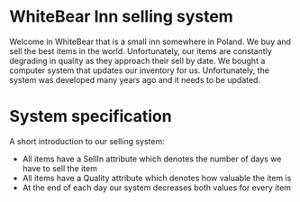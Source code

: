 
# WhiteBear Inn selling system

Welcome in WhiteBear that is a small inn somewhere in Poland. We buy and sell the best items in the world. Unfortunately, our items are constantly degrading in quality as they approach their sell by date. We bought a computer system that updates our inventory for us. Unfortunately, the system was developed many years ago and it needs to be updated. 

# System specification
A short introduction to our selling system:
* All items have a SellIn attribute which denotes the number of days we have to sell the item
* All items have a Quality attribute which denotes how valuable the item is
* At the end of each day our system decreases both values for every item


